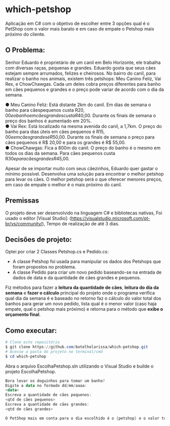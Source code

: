 # which-petshop

Aplicação em C# com o objetivo de escolher entre 3 opções qual é o PetShop com o valor mais barato e em caso de empate o Petshop mais próximo do cliente. 

## O Problema:
Senhor Eduardo é proprietário de um canil em Belo Horizonte, ele trabalha com diversas raças, pequenas e grandes. Eduardo gosta que seus cães estejam sempre arrumados, felizes e
cheirosos. No bairro do canil, para realizar o banho nos animais, existem três petshops: Meu Canino Feliz, Vai Rex, e ChowChawgas. Cada um deles cobra preços diferentes para banho em cães
pequenos e grandes e o preço pode variar de acordo com o dia da semana.

● Meu Canino Feliz: Está distante 2km do canil. Em dias de semana o banho para cãespequenos custa R$20,00 e o banho em cães grandes custa R$40,00. Durante os finais de semana o preço dos banhos é aumentado em 20%.  
● Vai Rex: Está localizado na mesma avenida do canil, a 1,7km. O preço do banho para dias úteis em cães pequenos é R$15,00 e em cães grandes é R$50,00. Durante os finais de semana o preço para cães pequenos é R$ 20,00 e para os grandes é R$ 55,00.  
● ChowChawgas: Fica a 800m do canil. O preço do banho é o mesmo em todos os dias da semana. Para cães pequenos custa R$30 e para cães grandes R$45,00.  

Apesar de se importar muito com seus cãezinhos, Eduardo quer gastar o mínimo possível. Desenvolva uma solução para encontrar o melhor petshop para levar os cães. O melhor petshop será o que oferecer menores preços, em caso de empate o melhor é o mais próximo
do canil.

## Premissas

O projeto deve ser desenvolvido na linguagem C# e bibliotecas nativas,
Foi usado o editor [Visual Studio]: (https://visualstudio.microsoft.com/pt-br/vs/community/),
Tempo de realização de até 3 dias.

## Decisões de projeto:

Optei por criar 2 Classes Petshop.cs e Pedido.cs:  
- A classe Petshop foi usada para manipular os dados dos Petshops que foram propostos no problema.  
- A classe Pedido para criar um novo pedido baseando-se na entrada de dados de data e da quantidade de cães grandes e pequenos. 

Fiz métodos para fazer a **leitura da quantidade de cães**, **leitura do dia da semana** e **fazer o cálculo** principal do projeto onde o programa verifica qual dia da semana é
e baseado no retorno faz o cálculo do valor total dos banhos para gerar um novo pedido, lista qual é o menor valor (caso haja empate, qual o petshop mais próximo) e 
retorna para o método que **exibe o orçamento final**.


## Como executar: 

```powershell
# Clone este repositório
$ git clone https://github.com/botelholarissa/which-petshop.git
# Acesse a pasta do projeto no terminal/cmd
$ cd which-petshop
```
Abra o arquivo EscolhaPetshop.sln utilizando o Visual Studio e builde o projeto EscolhaPetshop.

```powershell  
Bora levar os doguinhos para tomar um banho?  
Digite a data no formado dd/mm/aaaa:  
<data>  
Escreva a quantidade de cães pequenos:  
<qtd de cães pequenos>  
Escreva a quantidade de cães grandes:  
<qtd de cães grandes>  

O PetShop mais em conta para o dia escolhido é o {petshop} e o valor total é R${valor}.

```
